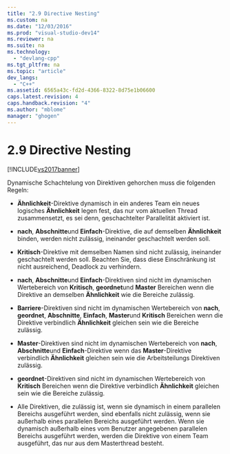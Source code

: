 ```yaml
---
title: "2.9 Directive Nesting"
ms.custom: na
ms.date: "12/03/2016"
ms.prod: "visual-studio-dev14"
ms.reviewer: na
ms.suite: na
ms.technology: 
  - "devlang-cpp"
ms.tgt_pltfrm: na
ms.topic: "article"
dev_langs: 
  - "C++"
ms.assetid: 6565a43c-fd2d-4366-8322-8d75e1b06600
caps.latest.revision: 4
caps.handback.revision: "4"
ms.author: "mblome"
manager: "ghogen"
---
```

# 2.9 Directive Nesting
[!INCLUDE[vs2017banner](../../assembler/inline/includes/vs2017banner.md)]

Dynamische Schachtelung von Direktiven gehorchen muss die folgenden Regeln:  
  
-   **Ähnlichkeit**\-Direktive dynamisch in ein anderes Team ein neues logisches **Ähnlichkeit** legen fest, das nur vom aktuellen Thread zusammensetzt, es sei denn, geschachtelter Parallelität aktiviert ist.  
  
-   **nach**, **Abschnitte**und **Einfach**\-Direktive, die auf demselben **Ähnlichkeit** binden, werden nicht zulässig, ineinander geschachtelt werden soll.  
  
-   **Kritisch**\-Direktive mit demselben Namen sind nicht zulässig, ineinander geschachtelt werden soll.  Beachten Sie, dass diese Einschränkung ist nicht ausreichend, Deadlock zu verhindern.  
  
-   **nach**, **Abschnitte**und **Einfach**\-Direktiven sind nicht im dynamischen Wertebereich von **Kritisch**, **geordnet**und **Master** Bereichen wenn die Direktive an demselben **Ähnlichkeit** wie die Bereiche zulässig.  
  
-   **Barriere**\-Direktiven sind nicht im dynamischen Wertebereich von **nach**, **geordnet**, **Abschnitte**, **Einfach**, **Master**und **Kritisch** Bereichen wenn die Direktive verbindlich **Ähnlichkeit** gleichen sein wie die Bereiche zulässig.  
  
-   **Master**\-Direktiven sind nicht im dynamischen Wertebereich von **nach**, **Abschnitte**und **Einfach**\-Direktive wenn das **Master**\-Direktive verbindlich **Ähnlichkeit** gleichen sein wie die Arbeitsteilungs Direktiven zulässig.  
  
-   **geordnet**\-Direktiven sind nicht im dynamischen Wertebereich von **Kritisch** Bereichen wenn die Direktive verbindlich **Ähnlichkeit** gleichen sein wie die Bereiche zulässig.  
  
-   Alle Direktiven, die zulässig ist, wenn sie dynamisch in einem parallelen Bereichs ausgeführt werden, sind ebenfalls nicht zulässig, wenn sie außerhalb eines parallelen Bereichs ausgeführt werden.  Wenn sie dynamisch außerhalb eines vom Benutzer angegebenen parallelen Bereichs ausgeführt werden, werden die Direktive von einem Team ausgeführt, das nur aus dem Masterthread besteht.